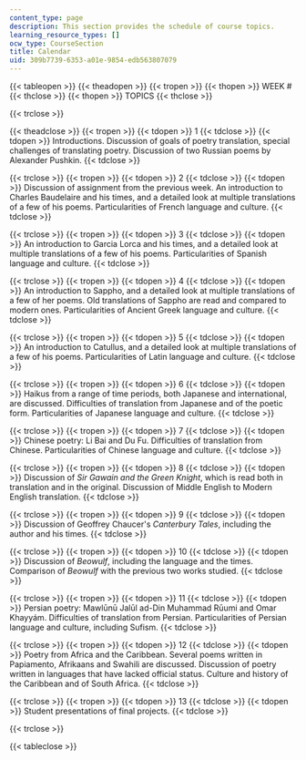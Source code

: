 ```yaml
---
content_type: page
description: This section provides the schedule of course topics.
learning_resource_types: []
ocw_type: CourseSection
title: Calendar
uid: 309b7739-6353-a01e-9854-edb563807079
---
```


{{< tableopen >}}
{{< theadopen >}}
{{< tropen >}}
{{< thopen >}}
WEEK #
{{< thclose >}}
{{< thopen >}}
TOPICS
{{< thclose >}}

{{< trclose >}}

{{< theadclose >}}
{{< tropen >}}
{{< tdopen >}}
1
{{< tdclose >}}
{{< tdopen >}}
Introductions. Discussion of goals of poetry translation, special challenges of translating poetry. Discussion of two Russian poems by Alexander Pushkin.
{{< tdclose >}}

{{< trclose >}}
{{< tropen >}}
{{< tdopen >}}
2
{{< tdclose >}}
{{< tdopen >}}
Discussion of assignment from the previous week. An introduction to Charles Baudelaire and his times, and a detailed look at multiple translations of a few of his poems. Particularities of French language and culture.
{{< tdclose >}}

{{< trclose >}}
{{< tropen >}}
{{< tdopen >}}
3
{{< tdclose >}}
{{< tdopen >}}
An introduction to Garcia Lorca and his times, and a detailed look at multiple translations of a few of his poems. Particularities of Spanish language and culture.
{{< tdclose >}}

{{< trclose >}}
{{< tropen >}}
{{< tdopen >}}
4
{{< tdclose >}}
{{< tdopen >}}
An introduction to Sappho, and a detailed look at multiple translations of a few of her poems. Old translations of Sappho are read and compared to modern ones. Particularities of Ancient Greek language and culture.
{{< tdclose >}}

{{< trclose >}}
{{< tropen >}}
{{< tdopen >}}
5
{{< tdclose >}}
{{< tdopen >}}
An introduction to Catullus, and a detailed look at multiple translations of a few of his poems. Particularities of Latin language and culture.
{{< tdclose >}}

{{< trclose >}}
{{< tropen >}}
{{< tdopen >}}
6
{{< tdclose >}}
{{< tdopen >}}
Haikus from a range of time periods, both Japanese and international, are discussed. Difficulties of translation from Japanese and of the poetic form. Particularities of Japanese language and culture.
{{< tdclose >}}

{{< trclose >}}
{{< tropen >}}
{{< tdopen >}}
7
{{< tdclose >}}
{{< tdopen >}}
Chinese poetry: Li Bai and Du Fu. Difficulties of translation from Chinese. Particularities of Chinese language and culture.
{{< tdclose >}}

{{< trclose >}}
{{< tropen >}}
{{< tdopen >}}
8
{{< tdclose >}}
{{< tdopen >}}
Discussion of _Sir Gawain and the Green Knight_, which is read both in translation and in the original. Discussion of Middle English to Modern English translation.
{{< tdclose >}}

{{< trclose >}}
{{< tropen >}}
{{< tdopen >}}
9
{{< tdclose >}}
{{< tdopen >}}
Discussion of Geoffrey Chaucer's _Canterbury Tales_, including the author and his times.
{{< tdclose >}}

{{< trclose >}}
{{< tropen >}}
{{< tdopen >}}
10
{{< tdclose >}}
{{< tdopen >}}
Discussion of _Beowulf_, including the language and the times. Comparison of _Beowulf_ with the previous two works studied.
{{< tdclose >}}

{{< trclose >}}
{{< tropen >}}
{{< tdopen >}}
11
{{< tdclose >}}
{{< tdopen >}}
Persian poetry: Mawlūnū Jalūl ad-Din Muhammad Rūumi and Omar Khayyám. Difficulties of translation from Persian. Particularities of Persian language and culture, including Sufism.
{{< tdclose >}}

{{< trclose >}}
{{< tropen >}}
{{< tdopen >}}
12
{{< tdclose >}}
{{< tdopen >}}
Poetry from Africa and the Caribbean. Several poems written in Papiamento, Afrikaans and Swahili are discussed. Discussion of poetry written in languages that have lacked official status. Culture and history of the Caribbean and of South Africa.
{{< tdclose >}}

{{< trclose >}}
{{< tropen >}}
{{< tdopen >}}
13
{{< tdclose >}}
{{< tdopen >}}
Student presentations of final projects.
{{< tdclose >}}

{{< trclose >}}

{{< tableclose >}}
